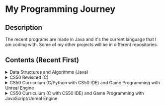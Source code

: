 # My Programming Journey

## Description

The recent programs are made in Java and it's the current language that I am coding with. Some of my other projects will be in different repositories.

## Contents (Recent First)
<details>
<summary>Data Structures and Algorithms (Java)</summary>

  - [x] Calculator
  - [x] Create Your Adventure (and play the game)
  - [x] Diner Simulator
  - [x] Donors
  - [x] Grocery
  - [x] Train Stations
</details>

<details>
<summary>CS50 Revisited (C)</summary>

  - [x] Harvard's CS50 Curriculum (C)
    - [x] Mario Tower Revisited
    - [x] Minimum number of coins Revisited
    - [x] Validating ISBN Revisited
    - [x] Validating Credit Card Numbers Revisited
</details>

<details>
<summary>CS50 Curriculum (C/Python with CS50 IDE) and Game Programming with Unreal Engine</summary>

  - [x] Harvard's CS50 Curriculum (C with CS50 IDE/Python)
    - [x] Mario Tower revisited
    - [x] Minimum number of coins revisited
    - [x] Encryption revisited
    - [x] Validate Credit Card Numbers
    - [x] Searching and Sorting with Pseudorandom numbers
      - [x] Bubble Sort
      - [x] Linear/Binary Search
    - [x] Manipulating image and modify RGB values
    - [x] Censoring words
    - [x] Website Development (HTML/CSS/Python)
      - [x] Flask Microframework
  - [x] [Game Development with Unreal Engine 4 Demo](https://drive.google.com/file/d/1dW_ky0H6Q1o5xCUavzewPpb2A4WOTcBB/view?usp=sharing)
  </details>

<details>
  <summary>CS50 Curriculum (C with CS50 IDE) and Game Programming with JavaScript/Unreal Engine</summary>

  - [x] Harvard's CS50 Curriculum (C with CS50 IDE)
    - [x] Creating a Mario Tower
    - [x] Calculating minimum number of coins to give as change
    - [x] Validating ISBN numbers
    - [x] Caesar and Vigenere Encryption
  - [x] Website Development (HTML/CSS/JavaScript)
  - [x] Game Programming (JavaScript/p5)
  - [x] [Game Development with Unreal Engine 4 Demo](https://www.youtube.com/watch?v=1oTPJtNkmJk)
  </details>
